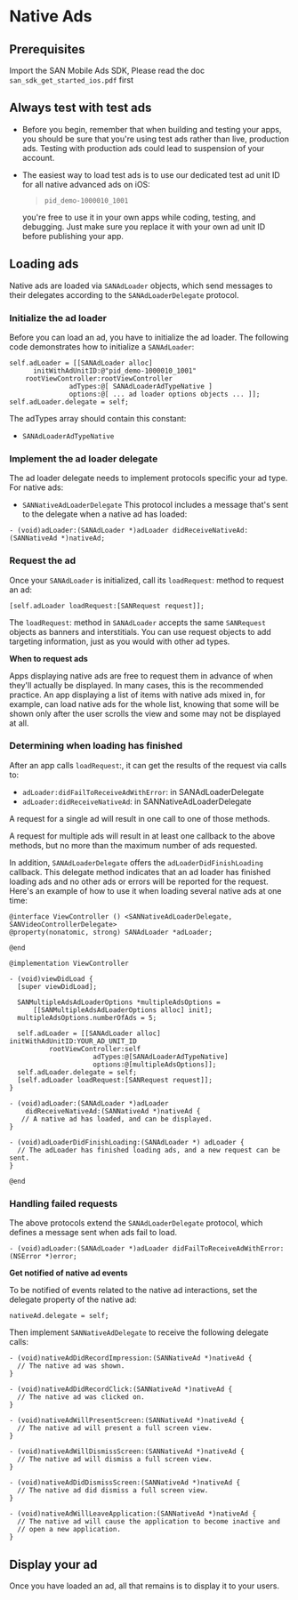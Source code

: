 # Native Ads

## Prerequisites
Import the SAN Mobile Ads SDK, Please read the doc `san_sdk_get_started_ios.pdf` first

## Always test with test ads
- Before you begin, remember that when building and testing your apps, you should be sure that you're using test ads rather than live, production ads. Testing with production ads could lead to suspension of your account.

- The easiest way to load test ads is to use our dedicated test ad unit ID for all native advanced ads on iOS:
    > `pid_demo-1000010_1001`

    you're free to use it in your own apps while coding, testing, and debugging. Just make sure you replace it with your own ad unit ID before publishing your app.

## Loading ads
Native ads are loaded via `SANAdLoader` objects, which send messages to their delegates according to the `SANAdLoaderDelegate` protocol.

### Initialize the ad loader
Before you can load an ad, you have to initialize the ad loader. The following code demonstrates how to initialize a `SANAdLoader`:
```objc
self.adLoader = [[SANAdLoader alloc]
      initWithAdUnitID:@"pid_demo-1000010_1001"
    rootViewController:rootViewController
               adTypes:@[ SANAdLoaderAdTypeNative ]
               options:@[ ... ad loader options objects ... ]];
self.adLoader.delegate = self;
```
The adTypes array should contain this constant:

- `SANAdLoaderAdTypeNative`

### Implement the ad loader delegate
The ad loader delegate needs to implement protocols specific your ad type. For native ads:

- `SANNativeAdLoaderDelegate` This protocol includes a message that's sent to the delegate when a native ad has loaded:
```objc
- (void)adLoader:(SANAdLoader *)adLoader didReceiveNativeAd:(SANNativeAd *)nativeAd;
```

### Request the ad
Once your `SANAdLoader` is initialized, call its `loadRequest`: method to request an ad:
```objc
[self.adLoader loadRequest:[SANRequest request]];
```
The `loadRequest`: method in `SANAdLoader` accepts the same `SANRequest` objects as banners and interstitials. You can use request objects to add targeting information, just as you would with other ad types.

**When to request ads**

Apps displaying native ads are free to request them in advance of when they'll actually be displayed. In many cases, this is the recommended practice. An app displaying a list of items with native ads mixed in, for example, can load native ads for the whole list, knowing that some will be shown only after the user scrolls the view and some may not be displayed at all.

### Determining when loading has finished
After an app calls `loadRequest`:, it can get the results of the request via calls to:

- `adLoader:didFailToReceiveAdWithError`: in SANAdLoaderDelegate
- `adLoader:didReceiveNativeAd`: in SANNativeAdLoaderDelegate

A request for a single ad will result in one call to one of those methods.

A request for multiple ads will result in at least one callback to the above methods, but no more than the maximum number of ads requested.

In addition, `SANAdLoaderDelegate` offers the `adLoaderDidFinishLoading `callback. This delegate method indicates that an ad loader has finished loading ads and no other ads or errors will be reported for the request. Here's an example of how to use it when loading several native ads at one time:
```objc
@interface ViewController () <SANNativeAdLoaderDelegate, SANVideoControllerDelegate>
@property(nonatomic, strong) SANAdLoader *adLoader;

@end

@implementation ViewController

- (void)viewDidLoad {
  [super viewDidLoad];

  SANMultipleAdsAdLoaderOptions *multipleAdsOptions =
      [[SANMultipleAdsAdLoaderOptions alloc] init];
  multipleAdsOptions.numberOfAds = 5;

  self.adLoader = [[SANAdLoader alloc] initWithAdUnitID:YOUR_AD_UNIT_ID
          rootViewController:self
                     adTypes:@[SANAdLoaderAdTypeNative]
                     options:@[multipleAdsOptions]];
  self.adLoader.delegate = self;
  [self.adLoader loadRequest:[SANRequest request]];
}

- (void)adLoader:(SANAdLoader *)adLoader
    didReceiveNativeAd:(SANNativeAd *)nativeAd {
   // A native ad has loaded, and can be displayed.
}

- (void)adLoaderDidFinishLoading:(SANAdLoader *) adLoader {
  // The adLoader has finished loading ads, and a new request can be sent.
}

@end
```

### Handling failed requests
The above protocols extend the `SANAdLoaderDelegate` protocol, which defines a message sent when ads fail to load.
```objc
- (void)adLoader:(SANAdLoader *)adLoader didFailToReceiveAdWithError:(NSError *)error;
```
**Get notified of native ad events**

To be notified of events related to the native ad interactions, set the delegate property of the native ad:
```objc
nativeAd.delegate = self;
```
Then implement `SANNativeAdDelegate` to receive the following delegate calls:
```objc
- (void)nativeAdDidRecordImpression:(SANNativeAd *)nativeAd {
  // The native ad was shown.
}

- (void)nativeAdDidRecordClick:(SANNativeAd *)nativeAd {
  // The native ad was clicked on.
}

- (void)nativeAdWillPresentScreen:(SANNativeAd *)nativeAd {
  // The native ad will present a full screen view.
}

- (void)nativeAdWillDismissScreen:(SANNativeAd *)nativeAd {
  // The native ad will dismiss a full screen view.
}

- (void)nativeAdDidDismissScreen:(SANNativeAd *)nativeAd {
  // The native ad did dismiss a full screen view.
}

- (void)nativeAdWillLeaveApplication:(SANNativeAd *)nativeAd {
  // The native ad will cause the application to become inactive and
  // open a new application.
}
```

## Display your ad
Once you have loaded an ad, all that remains is to display it to your users.